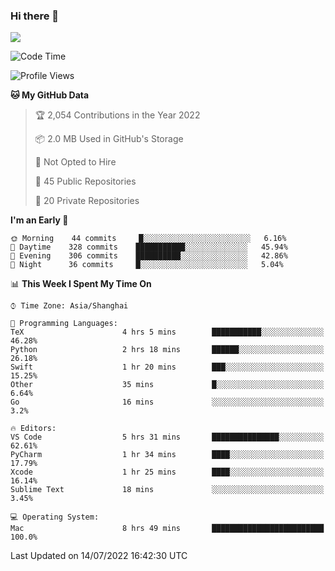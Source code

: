 ### Hi there 👋

<!--
**JJAYCHEN1e/jjaychen1e** is a ✨ _special_ ✨ repository because its `README.md` (this file) appears on your GitHub profile.

Here are some ideas to get you started:

- 🔭 I’m currently working on ...
- 🌱 I’m currently learning ...
- 👯 I’m looking to collaborate on ...
- 🤔 I’m looking for help with ...
- 💬 Ask me about ...
- 📫 How to reach me: ...
- 😄 Pronouns: ...
- ⚡ Fun fact: ...
-->

[![](https://github-readme-stats.vercel.app/api?username=jjaychen1e&show_icons=true)](https://github.com/jjaychen1e/github-readme-stats?count_private=true)

<!--START_SECTION:waka-->
![Code Time](http://img.shields.io/badge/Code%20Time-0%20secs-blue)

![Profile Views](http://img.shields.io/badge/Profile%20Views-164-blue)

**🐱 My GitHub Data** 

> 🏆 2,054 Contributions in the Year 2022
 > 
> 📦 2.0 MB Used in GitHub's Storage 
 > 
> 🚫 Not Opted to Hire
 > 
> 📜 45 Public Repositories 
 > 
> 🔑 20 Private Repositories  
 > 
**I'm an Early 🐤** 

```text
🌞 Morning    44 commits     █░░░░░░░░░░░░░░░░░░░░░░░░   6.16% 
🌆 Daytime    328 commits    ███████████░░░░░░░░░░░░░░   45.94% 
🌃 Evening    306 commits    ██████████░░░░░░░░░░░░░░░   42.86% 
🌙 Night      36 commits     █░░░░░░░░░░░░░░░░░░░░░░░░   5.04%

```


📊 **This Week I Spent My Time On** 

```text
⌚︎ Time Zone: Asia/Shanghai

💬 Programming Languages: 
TeX                      4 hrs 5 mins        ███████████░░░░░░░░░░░░░░   46.28% 
Python                   2 hrs 18 mins       ██████░░░░░░░░░░░░░░░░░░░   26.18% 
Swift                    1 hr 20 mins        ███░░░░░░░░░░░░░░░░░░░░░░   15.25% 
Other                    35 mins             █░░░░░░░░░░░░░░░░░░░░░░░░   6.64% 
Go                       16 mins             ░░░░░░░░░░░░░░░░░░░░░░░░░   3.2%

🔥 Editors: 
VS Code                  5 hrs 31 mins       ███████████████░░░░░░░░░░   62.61% 
PyCharm                  1 hr 34 mins        ████░░░░░░░░░░░░░░░░░░░░░   17.79% 
Xcode                    1 hr 25 mins        ████░░░░░░░░░░░░░░░░░░░░░   16.14% 
Sublime Text             18 mins             ░░░░░░░░░░░░░░░░░░░░░░░░░   3.45%

💻 Operating System: 
Mac                      8 hrs 49 mins       █████████████████████████   100.0%

```


 Last Updated on 14/07/2022 16:42:30 UTC
<!--END_SECTION:waka-->
